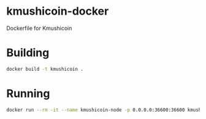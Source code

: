 # kmushicoin-docker
Dockerfile for Kmushicoin


# Building

```bash
docker build -t kmushicoin .
```

# Running

```bash
docker run --rm -it --name kmushicoin-node -p 0.0.0.0:36600:36600 kmushicoin
```
